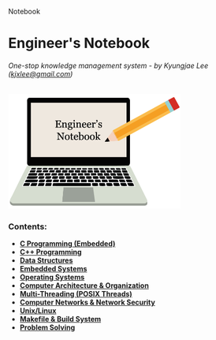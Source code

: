 Notebook

# Engineer's Notebook

###### One-stop knowledge management system - by Kyungjae Lee (kjxlee@gmail.com)



<img src="./img/wallpaper.png" alt="wallpaper" width="350">

### Contents: 

* **<a href="./c-programming-embedded/">C Programming (Embedded)</a>**
* **<a href="./cpp-programming/">C++ Programming</a>**
* **<a href="./data-structures/">Data Structures</a>**
* **<a href="./embedded-systems/">Embedded Systems</a>**
* **<a href="./operating-systems/">Operating Systems</a>**
* **<a href="./computer-architecture-and-organization/">Computer Architecture & Organization</a>**
* **<a href="./multi-threading/">Multi-Threading (POSIX Threads)</a>**
* **<a href="./computer-networks-and-network-security/">Computer Networks & Network Security</a>**
* **<a href="./unix-linux/">Unix/Linux</a>**
* **<a href="./makefile-and-build-system/">Makefile & Build System</a>**
* **<a href="./problem-solving/">Problem Solving</a>**

